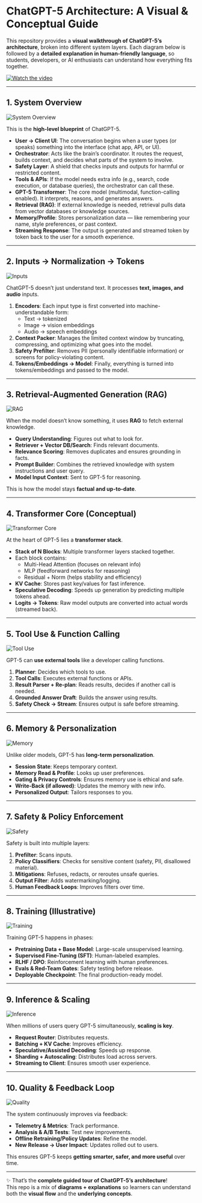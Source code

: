 # ChatGPT-5 Architecture: A Visual & Conceptual Guide  

This repository provides a **visual walkthrough of ChatGPT-5’s architecture**, broken into different system layers. Each diagram below is followed by a **detailed explanation in human-friendly language**, so students, developers, or AI enthusiasts can understand how everything fits together.  


[![Watch the video](https://img.youtube.com/vi/rcmCCaByNWk/maxresdefault.jpg)](https://youtu.be/rcmCCaByNWk?si=0WYuHu3SekV5p8WG)


---

## 1. System Overview  
![System Overview](./Presentation/chatgpt5-architecture-01.png)  

This is the **high-level blueprint** of ChatGPT-5.  

- **User → Client UI**: The conversation begins when a user types (or speaks) something into the interface (chat app, API, or UI).  
- **Orchestrator**: Acts like the brain’s coordinator. It routes the request, builds context, and decides what parts of the system to involve.  
- **Safety Layer**: A shield that checks inputs and outputs for harmful or restricted content.  
- **Tools & APIs**: If the model needs extra info (e.g., search, code execution, or database queries), the orchestrator can call these.  
- **GPT-5 Transformer**: The core model (multimodal, function-calling enabled). It interprets, reasons, and generates answers.  
- **Retrieval (RAG)**: If external knowledge is needed, retrieval pulls data from vector databases or knowledge sources.  
- **Memory/Profile**: Stores personalization data — like remembering your name, style preferences, or past context.  
- **Streaming Response**: The output is generated and streamed token by token back to the user for a smooth experience.  

---

## 2. Inputs → Normalization → Tokens  
![Inputs](./Presentation/chatgpt5-architecture-02.png)  

ChatGPT-5 doesn’t just understand text. It processes **text, images, and audio** inputs.  

1. **Encoders**: Each input type is first converted into machine-understandable form:  
   - Text → tokenized  
   - Image → vision embeddings  
   - Audio → speech embeddings  
2. **Context Packer**: Manages the limited context window by truncating, compressing, and optimizing what goes into the model.  
3. **Safety Prefilter**: Removes PII (personally identifiable information) or screens for policy-violating content.  
4. **Tokens/Embeddings → Model**: Finally, everything is turned into tokens/embeddings and passed to the model.  

---

## 3. Retrieval-Augmented Generation (RAG)  
![RAG](./Presentation/chatgpt5-architecture-03.png)  

When the model doesn’t know something, it uses **RAG** to fetch external knowledge.  

- **Query Understanding**: Figures out what to look for.  
- **Retriever + Vector DB/Search**: Finds relevant documents.  
- **Relevance Scoring**: Removes duplicates and ensures grounding in facts.  
- **Prompt Builder**: Combines the retrieved knowledge with system instructions and user query.  
- **Model Input Context**: Sent to GPT-5 for reasoning.  

This is how the model stays **factual and up-to-date**.  

---

## 4. Transformer Core (Conceptual)  
![Transformer Core](./Presentation/chatgpt5-architecture-04.png)  

At the heart of GPT-5 lies a **transformer stack**.  

- **Stack of N Blocks**: Multiple transformer layers stacked together.  
- Each block contains:  
  - Multi-Head Attention (focuses on relevant info)  
  - MLP (feedforward networks for reasoning)  
  - Residual + Norm (helps stability and efficiency)  
- **KV Cache**: Stores past key/values for fast inference.  
- **Speculative Decoding**: Speeds up generation by predicting multiple tokens ahead.  
- **Logits → Tokens**: Raw model outputs are converted into actual words (streamed back).  

---

## 5. Tool Use & Function Calling  
![Tool Use](./Presentation/chatgpt5-architecture-05.png)  

GPT-5 can **use external tools** like a developer calling functions.  

1. **Planner**: Decides which tools to use.  
2. **Tool Calls**: Executes external functions or APIs.  
3. **Result Parser + Re-plan**: Reads results, decides if another call is needed.  
4. **Grounded Answer Draft**: Builds the answer using results.  
5. **Safety Check → Stream**: Ensures output is safe before streaming.  

---

## 6. Memory & Personalization  
![Memory](./Presentation/chatgpt5-architecture-06.png)  

Unlike older models, GPT-5 has **long-term personalization**.  

- **Session State**: Keeps temporary context.  
- **Memory Read & Profile**: Looks up user preferences.  
- **Gating & Privacy Controls**: Ensures memory use is ethical and safe.  
- **Write-Back (if allowed)**: Updates the memory with new info.  
- **Personalized Output**: Tailors responses to you.  

---

## 7. Safety & Policy Enforcement  
![Safety](./Presentation/chatgpt5-architecture-07.png)  

Safety is built into multiple layers:  

1. **Prefilter**: Scans inputs.  
2. **Policy Classifiers**: Checks for sensitive content (safety, PII, disallowed material).  
3. **Mitigations**: Refuses, redacts, or reroutes unsafe queries.  
4. **Output Filter**: Adds watermarking/logging.  
5. **Human Feedback Loops**: Improves filters over time.  

---

## 8. Training (Illustrative)  
![Training](./Presentation/chatgpt5-architecture-08.png)  

Training GPT-5 happens in phases:  

- **Pretraining Data + Base Model**: Large-scale unsupervised learning.  
- **Supervised Fine-Tuning (SFT)**: Human-labeled examples.  
- **RLHF / DPO**: Reinforcement learning with human preferences.  
- **Evals & Red-Team Gates**: Safety testing before release.  
- **Deployable Checkpoint**: The final production-ready model.  

---

## 9. Inference & Scaling  
![Inference](./Presentation/chatgpt5-architecture-09.png)  

When millions of users query GPT-5 simultaneously, **scaling is key**.  

- **Request Router**: Distributes requests.  
- **Batching + KV Cache**: Improves efficiency.  
- **Speculative/Assisted Decoding**: Speeds up response.  
- **Sharding + Autoscaling**: Distributes load across servers.  
- **Streaming to Client**: Ensures smooth user experience.  

---

## 10. Quality & Feedback Loop  
![Quality](./Presentation/chatgpt5-architecture-10.png)  

The system continuously improves via feedback:  

- **Telemetry & Metrics**: Track performance.  
- **Analysis & A/B Tests**: Test new improvements.  
- **Offline Retraining/Policy Updates**: Refine the model.  
- **New Release → User Impact**: Updates rolled out to users.  

This ensures GPT-5 keeps **getting smarter, safer, and more useful** over time.  

---

✨ That’s the **complete guided tour of ChatGPT-5’s architecture**!  
This repo is a mix of **diagrams + explanations** so learners can understand both the **visual flow** and the **underlying concepts**.  

